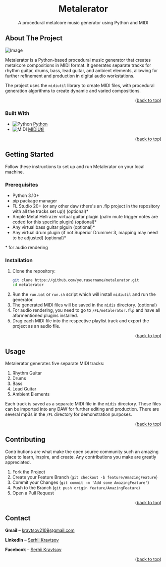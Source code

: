 <a id="readme-top"></a>

<br />
<div align="center">

<h1 align="center">Metalerator</h3>

  <p align="center">
    A procedural metalcore music generator using Python and MIDI
    <br />
  </p>
</div>

<!-- ABOUT THE PROJECT -->
## About The Project

![Image](https://github.com/user-attachments/assets/45491944-46d1-46c7-b2d5-71a011c23e46)

Metalerator is a Python-based procedural music generator that creates metalcore compositions in MIDI format. It generates separate tracks for rhythm guitar, drums, bass, lead guitar, and ambient elements, allowing for further refinement and production in digital audio workstations.

The project uses the `midiutil` library to create MIDI files, with procedural generation algorithms to create dynamic and varied compositions.

<p align="right">(<a href="#readme-top">back to top</a>)</p>

### Built With

- ![Python](https://img.shields.io/badge/Python-3776AB?style=flat&logo=python&logoColor=white) [Python](https://www.python.org/)
- ![MIDI](https://img.shields.io/badge/MIDI-000000?style=flat&logo=midi) [MIDIUtil](https://midiutil.readthedocs.io/)

<p align="right">(<a href="#readme-top">back to top</a>)</p>

<!-- GETTING STARTED -->
## Getting Started

Follow these instructions to set up and run Metalerator on your local machine.

### Prerequisites

- Python 3.10+
- pip package manager
- FL Studio 20+ (or any other daw (there's an .flp project in the repository with all the tracks set up)) (optional)*
- Ample Metal Hellrazer virtual guitar plugin (palm mute trigger notes are coded for this specific plugin) (optional)*
- Any virtual bass guitar plguin (optional)*
- Any virtual drum plugin (if not Superior Drummer 3, mapping may need to be adjusted) (optional)*

\* for audio rendering
### Installation

1. Clone the repository:
   ```sh
   git clone https://github.com/yourusername/metalerator.git
   cd metalerator
   ```
2. Run the `run.bat` or `run.sh` script which will install `midiutil` and run the generator.
3. The generated MIDI files will be saved in the `midis` directory.
(optional)
4. For audio rendering, you need to go to `/FL/metalerator.flp` and have all aformentioned plugins installed.
5. Drag each MIDI file into the respective playlist track and export the project as an audio file.

<p align="right">(<a href="#readme-top">back to top</a>)</p>

<!-- USAGE EXAMPLES -->
## Usage

Metalerator generates five separate MIDI tracks:

1. Rhythm Guitar
2. Drums
3. Bass
4. Lead Guitar
5. Ambient Elements

Each track is saved as a separate MIDI file in the `midis` directory. These files can be imported into any DAW for further editing and production.
There are several mp3s in the `/FL` directory for demonstration purposes.

<p align="right">(<a href="#readme-top">back to top</a>)</p>

<!-- CONTRIBUTING -->
## Contributing

Contributions are what make the open source community such an amazing place to learn, inspire, and create. Any contributions you make are greatly appreciated.

1. Fork the Project
2. Create your Feature Branch (`git checkout -b feature/AmazingFeature`)
3. Commit your Changes (`git commit -m 'Add some AmazingFeature'`)
4. Push to the Branch (`git push origin feature/AmazingFeature`)
5. Open a Pull Request

<p align="right">(<a href="#readme-top">back to top</a>)</p>

<!-- CONTACT -->
## Contact

**Gmail** – [kravtsov2109@gmail.com](mailto:kravtsov2109@gmail.com)

**LinkedIn** – [Serhii Kravtsov](https://www.linkedin.com/in/serhii-kravtsov-/)

**Facebook** – [Serhii Kravtsov](https://www.facebook.com/dud0sinka/)

<p align="right">(<a href="#readme-top">back to top</a>)</p>
